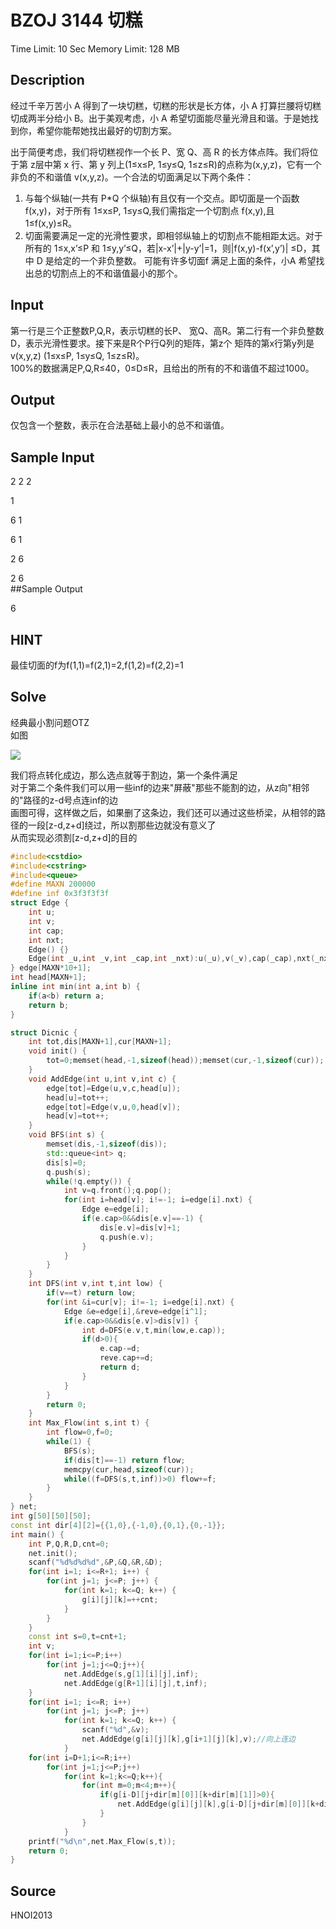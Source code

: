 # BZOJ 3144 切糕

Time Limit: 10 Sec  Memory Limit: 128 MB

## Description

经过千辛万苦小 A 得到了一块切糕，切糕的形状是长方体，小 A 打算拦腰将切糕切成两半分给小 B。出于美观考虑，小 A 希望切面能尽量光滑且和谐。于是她找到你，希望你能帮她找出最好的切割方案。

出于简便考虑，我们将切糕视作一个长 P、宽 Q、高 R 的长方体点阵。我们将位于第 z层中第 x 行、第 y 列上\(1≤x≤P, 1≤y≤Q, 1≤z≤R\)的点称为\(x,y,z\)，它有一个非负的不和谐值 v\(x,y,z\)。一个合法的切面满足以下两个条件：

1. 与每个纵轴\(一共有 P\*Q 个纵轴\)有且仅有一个交点。即切面是一个函数 f\(x,y\)，对于所有 1≤x≤P, 1≤y≤Q,我们需指定一个切割点 f\(x,y\),且 1≤f\(x,y\)≤R。
2. 切面需要满足一定的光滑性要求，即相邻纵轴上的切割点不能相距太远。对于所有的 1≤x,x’≤P 和 1≤y,y’≤Q，若\|x-x’\|+\|y-y’\|=1，则\|f\(x,y\)-f\(x’,y’\)\| ≤D，其中 D 是给定的一个非负整数。
   可能有许多切面f 满足上面的条件，小A 希望找出总的切割点上的不和谐值最小的那个。

## Input

第一行是三个正整数P,Q,R，表示切糕的长P、 宽Q、高R。第二行有一个非负整数D，表示光滑性要求。接下来是R个P行Q列的矩阵，第z个 矩阵的第x行第y列是v\(x,y,z\) \(1≤x≤P, 1≤y≤Q, 1≤z≤R\)。  
100%的数据满足P,Q,R≤40，0≤D≤R，且给出的所有的不和谐值不超过1000。

## Output

仅包含一个整数，表示在合法基础上最小的总不和谐值。

## Sample Input

2 2 2  

1  

6 1  

6 1  

2 6  

2 6  
##Sample Output

6

## HINT

最佳切面的f为f\(1,1\)=f\(2,1\)=2,f\(1,2\)=f\(2,2\)=1

## Solve

经典最小割问题OTZ  
如图

![](/assets/images/bzojp3144-1.png)

我们将点转化成边，那么选点就等于割边，第一个条件满足  
对于第二个条件我们可以用一些inf的边来"屏蔽"那些不能割的边，从z向"相邻的"路径的z-d号点连inf的边  
画图可得，这样做之后，如果删了这条边，我们还可以通过这些桥梁，从相邻的路径的一段\[z-d,z+d\]绕过，所以割那些边就没有意义了  
从而实现必须割\[z-d,z+d\]的目的

```cpp
#include<cstdio>
#include<cstring>
#include<queue>
#define MAXN 200000
#define inf 0x3f3f3f3f
struct Edge {
    int u;
    int v;
    int cap;
    int nxt;
    Edge() {}
    Edge(int _u,int _v,int _cap,int _nxt):u(_u),v(_v),cap(_cap),nxt(_nxt) {}
} edge[MAXN*10+1];
int head[MAXN+1];
inline int min(int a,int b) {
    if(a<b) return a;
    return b;
}

struct Dicnic {
    int tot,dis[MAXN+1],cur[MAXN+1];
    void init() {
        tot=0;memset(head,-1,sizeof(head));memset(cur,-1,sizeof(cur));
    }
    void AddEdge(int u,int v,int c) {
        edge[tot]=Edge(u,v,c,head[u]);
        head[u]=tot++;
        edge[tot]=Edge(v,u,0,head[v]);
        head[v]=tot++;
    }
    void BFS(int s) {
        memset(dis,-1,sizeof(dis));
        std::queue<int> q;
        dis[s]=0;
        q.push(s);
        while(!q.empty()) {
            int v=q.front();q.pop();
            for(int i=head[v]; i!=-1; i=edge[i].nxt) {
                Edge e=edge[i];
                if(e.cap>0&&dis[e.v]==-1) {
                    dis[e.v]=dis[v]+1;
                    q.push(e.v);
                }
            }
        }
    }
    int DFS(int v,int t,int low) {
        if(v==t) return low;
        for(int &i=cur[v]; i!=-1; i=edge[i].nxt) {
            Edge &e=edge[i],&reve=edge[i^1];
            if(e.cap>0&&dis[e.v]>dis[v]) {
                int d=DFS(e.v,t,min(low,e.cap));
                if(d>0){
                    e.cap-=d;
                    reve.cap+=d;
                    return d;
                }
            }
        }
        return 0;
    }
    int Max_Flow(int s,int t) {
        int flow=0,f=0;
        while(1) {
            BFS(s);
            if(dis[t]==-1) return flow;
            memcpy(cur,head,sizeof(cur));
            while((f=DFS(s,t,inf))>0) flow+=f;
        }
    }
} net;
int g[50][50][50];
const int dir[4][2]={{1,0},{-1,0},{0,1},{0,-1}};
int main() {
    int P,Q,R,D,cnt=0;
    net.init();
    scanf("%d%d%d%d",&P,&Q,&R,&D);
    for(int i=1; i<=R+1; i++) {
        for(int j=1; j<=P; j++) {
            for(int k=1; k<=Q; k++) {
                g[i][j][k]=++cnt;
            }
        }
    }
    const int s=0,t=cnt+1;
    int v;
    for(int i=1;i<=P;i++)
        for(int j=1;j<=Q;j++){
            net.AddEdge(s,g[1][i][j],inf);
            net.AddEdge(g[R+1][i][j],t,inf);
    }
    for(int i=1; i<=R; i++) 
        for(int j=1; j<=P; j++) 
            for(int k=1; k<=Q; k++) {
                scanf("%d",&v);
                net.AddEdge(g[i][j][k],g[i+1][j][k],v);//向上连边
            }
    for(int i=D+1;i<=R;i++)
        for(int j=1;j<=P;j++)
            for(int k=1;k<=Q;k++){
                for(int m=0;m<4;m++){
                    if(g[i-D][j+dir[m][0]][k+dir[m][1]]>0){
                        net.AddEdge(g[i][j][k],g[i-D][j+dir[m][0]][k+dir[m][1]],inf);
                    }
                }
            }
    printf("%d\n",net.Max_Flow(s,t));
    return 0;
}
```

## Source

HNOI2013

